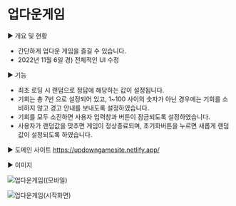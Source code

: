 # 업다운게임

▶ 개요 및 현황
- 간단하게 업다운 게임을 즐길 수 있습니다.
- 2022년 11월 6일 경) 전체적인 UI 수정


▶ 기능
- 최초 로딩 시 랜덤으로 정답에 해당하는 값이 설정됩니다.
- 기회는 총 7번 으로 설정되어 있고, 1~100 사이의 숫자가 아닌 경우에는 기회를 소비하지 않고 경고 안내를 보내도록 설정하였습니다.
- 기회를 모두 소진하면 사용자 입력창과 버튼이 잠금되도록 설정하였습니다.
- 사용자가 랜덤값을 맞추면 게임이 정상종료되며, 초기화버튼을 누르면 새롭게 랜덤값이 설정되도록 하였습니다.

▶ 도메인 사이트
https://updowngamesite.netlify.app/

▶ 이미지


![업다운게임((모바일)](https://user-images.githubusercontent.com/107159871/200167562-7cf5950b-245e-4259-b4d1-c849ec040a58.PNG)


![업다운게임(시작화면)](https://user-images.githubusercontent.com/107159871/200167565-f7644460-de80-4bc5-a9ec-e4a8c0413c0d.PNG)
